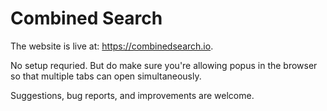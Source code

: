 # Combined Search

The website is live at: https://combinedsearch.io.

No setup requried. But do make sure you're allowing popus in the browser so that multiple tabs can open simultaneously.

Suggestions, bug reports, and improvements are welcome.
